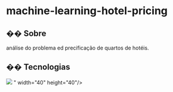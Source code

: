 <h1>machine-learning-hotel-pricing
</h1>

<h2>�� Sobre</h2>
<p>análise do problema ed precificação de quartos de hotéis.</p>

## �� Tecnologias
  <img src="https://cdn.jsdelivr.net/gh/devicons/devicon@latest/icons/python/python-original.svg" />
          " width="40" height="40"/>

          

